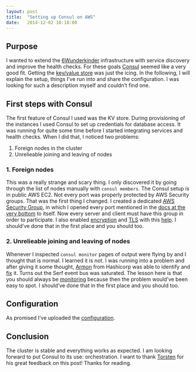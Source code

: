 ```yaml
---
layout: post
title:  "Setting up Consul on AWS"
date:   2014-12-02 10:18:00
---
```


## Purpose

I wanted to extend the [6Wunderkinder](http://www.6wunderkinder.com/) infrastructure with service discovery and improve the health checks. For these goals [Consul](https://consul.io) seemed like a very good fit. Getting the [key/value store](https://consul.io/docs/agent/http.html#kv) was just the icing. In the following, I will explain the setup, things I’ve run into and share the configuration. I was looking for such a description myself and couldn’t find one.

## First steps with Consul

The first feature of Consul I used was the KV store. During provisioning of the instances I used Consul to set up credentials for database access. It was running for quite some time before I started integrating services and health checks. When I did that, I noticed two problems:

1. Foreign nodes in the cluster
2. Unrelieable joining and leaving of nodes

### 1. Foreign nodes

This was a really strange and scary thing. I only discovered it by going through the list of nodes manually with `consul members`. The Consul setup is in public AWS EC2. Not every port was properly protected by AWS Security groups. That was the first thing I changed. I created a dedicated [AWS Security Group](https://gist.github.com/i0rek/370eee40379668983455), in which I opened every port mentioned in the [docs at the very bottom](https://consul.io/docs/agent/options.html) to itself. Now every server and client must have this group in order to participate. I also enabled [encryption](https://consul.io/docs/agent/encryption.html) and [TLS](https://consul.io/docs/agent/encryption.html) with this [help](https://www.digitalocean.com/community/tutorials/how-to-secure-consul-with-tls-encryption-on-ubuntu-14-04). I should’ve done that in the first place and you should too.

### 2. Unrelieable joining and leaving of nodes

Whenever I inspected `consul monitor` pages of output were flying by and I thought that is normal. I learned it is not. I was running into a problem and after giving it some thought, [Armon](https://twitter.com/armon) from Hashicorp was able to identify and [fix](https://github.com/hashicorp/memberlist/commit/63ef41a08f845463ae968b58ca4927666ccc1f4e) it. Turns out the Serf event bus was saturated. The lesson here is that you should always be [monitoring](https://consul.io/docs/agent/telemetry.html) because then the problem would’ve been easy to spot. I should’ve done that in the first place and you should too.

## Configuration

As promised I’ve uploaded the [configuration](https://gist.github.com/i0rek/d8ed565f79d9c250004d).

## Conclusion

The cluster is stable and everything works as expected. I am looking forward to put Consul to its use: orchestration. I want to thank [Torsten](http://torsten.io) for his great feedback on this post! Thanks for reading.
